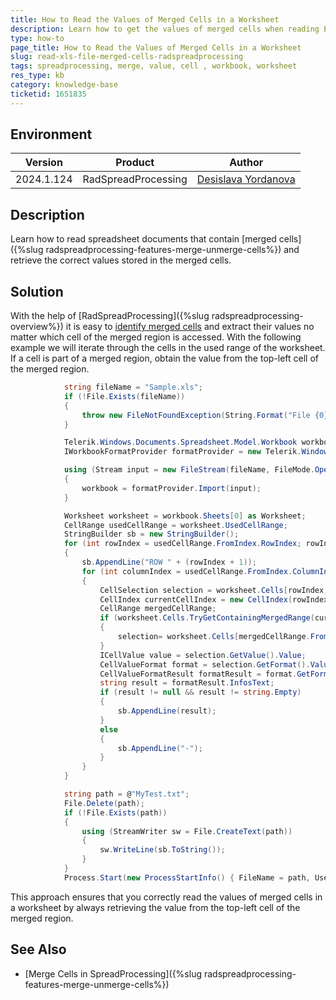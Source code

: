 ```yaml
---
title: How to Read the Values of Merged Cells in a Worksheet
description: Learn how to get the values of merged cells when reading Excel files using the SpreadProcessing library.
type: how-to
page_title: How to Read the Values of Merged Cells in a Worksheet
slug: read-xls-file-merged-cells-radspreadprocessing
tags: spreadprocessing, merge, value, cell , workbook, worksheet
res_type: kb
category: knowledge-base
ticketid: 1651835
---
```


## Environment

| Version | Product | Author | 
| --- | --- | ---- | 
| 2024.1.124 | RadSpreadProcessing|[Desislava Yordanova](https://www.telerik.com/blogs/author/desislava-yordanova)| 

## Description

Learn how to read spreadsheet documents that contain [merged cells]({%slug radspreadprocessing-features-merge-unmerge-cells%}) and retrieve the correct values stored in the merged cells.

## Solution

With the help of [RadSpreadProcessing]({%slug radspreadprocessing-overview%}) it is easy to [identify merged cells](https://docs.telerik.com/devtools/document-processing/libraries/radspreadprocessing/features/merge-unmerge-cells#how-to-check-if-a-cell-is-merged) and extract their values no matter which cell of the merged region is accessed. 
With the following example we will iterate through the cells in the used range of the worksheet. If a cell is part of a merged region, obtain the value from the top-left cell of the merged region.

```csharp
            string fileName = "Sample.xls";
            if (!File.Exists(fileName))
            {
                throw new FileNotFoundException(String.Format("File {0} was not found!", fileName));
            }

            Telerik.Windows.Documents.Spreadsheet.Model.Workbook workbook;
            IWorkbookFormatProvider formatProvider = new Telerik.Windows.Documents.Spreadsheet.FormatProviders.Xls.XlsFormatProvider();

            using (Stream input = new FileStream(fileName, FileMode.Open))
            {
                workbook = formatProvider.Import(input);
            }

            Worksheet worksheet = workbook.Sheets[0] as Worksheet;
            CellRange usedCellRange = worksheet.UsedCellRange;
            StringBuilder sb = new StringBuilder();
            for (int rowIndex = usedCellRange.FromIndex.RowIndex; rowIndex <= usedCellRange.ToIndex.RowIndex; rowIndex++)
            {
                sb.AppendLine("ROW " + (rowIndex + 1));
                for (int columnIndex = usedCellRange.FromIndex.ColumnIndex; columnIndex <= usedCellRange.ToIndex.ColumnIndex; columnIndex++)
                {
                    CellSelection selection = worksheet.Cells[rowIndex, columnIndex];
                    CellIndex currentCellIndex = new CellIndex(rowIndex, columnIndex);
                    CellRange mergedCellRange;
                    if (worksheet.Cells.TryGetContainingMergedRange(currentCellIndex, out mergedCellRange))
                    {
                        selection= worksheet.Cells[mergedCellRange.FromIndex];
                    } 
                    ICellValue value = selection.GetValue().Value;
                    CellValueFormat format = selection.GetFormat().Value;
                    CellValueFormatResult formatResult = format.GetFormatResult(value);
                    string result = formatResult.InfosText;
                    if (result != null && result != string.Empty)
                    {
                        sb.AppendLine(result);
                    }
                    else
                    {
                        sb.AppendLine("-");
                    }
                }
            }

            string path = @"MyTest.txt";
            File.Delete(path);
            if (!File.Exists(path))
            {
                using (StreamWriter sw = File.CreateText(path))
                {
                    sw.WriteLine(sb.ToString());
                }
            }
            Process.Start(new ProcessStartInfo() { FileName = path, UseShellExecute = true });
```

This approach ensures that you correctly read the values of merged cells in a worksheet by always retrieving the value from the top-left cell of the merged region.

## See Also

- [Merge Cells in SpreadProcessing]({%slug radspreadprocessing-features-merge-unmerge-cells%})

